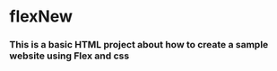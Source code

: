 # flexNew

### This is a basic HTML project about how to create a sample website using Flex and css
